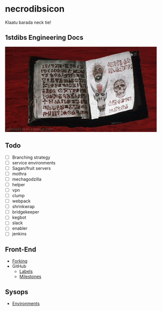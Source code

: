 # necrodibsicon
Klaatu barada neck tie!

## 1stdibs Engineering Docs

<img src="./assets/images/necrodibsicon.gif" />

## Todo
- [ ] Branching strategy
- [ ] service environments
- [ ] Sagan/fruit servers
- [ ] mothra
- [ ] mechagodzilla
- [ ] helper
- [ ] vpn
- [ ] clump
- [ ] webpack
- [ ] shrinkwrap 
- [ ] bridgekeeper 
- [ ] kegbot
- [ ] slack
- [ ] enabler
- [ ] jenkins

## Front-End
- [Forking](./front-end/forking.md)
- GitHub
    - [Labels](./front-end/github/labels.md)
    - [Milestones](./front-end/github/milestones.md)

## Sysops
- [Environments](./sysops/environments.md)
